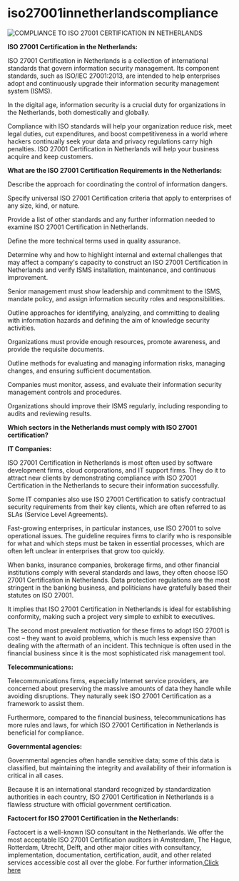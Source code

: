 # iso27001innetherlandscompliance

![COMPLIANCE TO ISO 27001 CERTIFICATION IN NETHERLANDS](https://user-images.githubusercontent.com/89084770/169265459-9a9fb73f-3267-4e4f-bcec-ca24f1cd8a57.png)

**ISO 27001 Certification in the Netherlands:**

ISO 27001 Certification in Netherlands is a collection of international standards that govern information security management. Its component standards, such as ISO/IEC 27001:2013, are intended to help enterprises adopt and continuously upgrade their information security management system (ISMS).

In the digital age, information security is a crucial duty for organizations in the Netherlands, both domestically and globally.

Compliance with ISO standards will help your organization reduce risk, meet legal duties, cut expenditures, and boost competitiveness in a world where hackers continually seek your data and privacy regulations carry high penalties. ISO 27001 Certification in Netherlands will help your business acquire and keep customers.

**What are the ISO 27001 Certification Requirements in the Netherlands:**

Describe the approach for coordinating the control of information dangers.

Specify universal ISO 27001 Certification criteria that apply to enterprises of any size, kind, or nature.

Provide a list of other standards and any further information needed to examine ISO 27001 Certification in Netherlands.

Define the more technical terms used in quality assurance.

Determine why and how to highlight internal and external challenges that may affect a company's capacity to construct an ISO 27001 Certification in Netherlands and verify ISMS installation, maintenance, and continuous improvement.

Senior management must show leadership and commitment to the ISMS, mandate policy, and assign information security roles and responsibilities.

Outline approaches for identifying, analyzing, and committing to dealing with information hazards and defining the aim of knowledge security activities.

Organizations must provide enough resources, promote awareness, and provide the requisite documents.

Outline methods for evaluating and managing information risks, managing changes, and ensuring sufficient documentation.

Companies must monitor, assess, and evaluate their information security management controls and procedures.

Organizations should improve their ISMS regularly, including responding to audits and reviewing results.

**Which sectors in the Netherlands must comply with ISO 27001 certification?**

**IT Companies:**

ISO 27001 Certification in Netherlands is most often used by software development firms, cloud corporations, and IT support firms. They do it to attract new clients by demonstrating compliance with ISO 27001 Certification in the Netherlands to secure their information successfully.

Some IT companies also use ISO 27001 Certification to satisfy contractual security requirements from their key clients, which are often referred to as SLAs (Service Level Agreements).

Fast-growing enterprises, in particular instances, use ISO 27001 to solve operational issues. The guideline requires firms to clarify who is responsible for what and which steps must be taken in essential processes, which are often left unclear in enterprises that grow too quickly.

When banks, insurance companies, brokerage firms, and other financial institutions comply with several standards and laws, they often choose ISO 27001 Certification in Netherlands. Data protection regulations are the most stringent in the banking business, and politicians have gratefully based their statutes on ISO 27001.

It implies that ISO 27001 Certification in Netherlands is ideal for establishing conformity, making such a project very simple to exhibit to executives.

The second most prevalent motivation for these firms to adopt ISO 27001 is cost – they want to avoid problems, which is much less expensive than dealing with the aftermath of an incident. This technique is often used in the financial business since it is the most sophisticated risk management tool.

**Telecommunications:**

Telecommunications firms, especially Internet service providers, are concerned about preserving the massive amounts of data they handle while avoiding disruptions. They naturally seek ISO 27001 Certification as a framework to assist them.

Furthermore, compared to the financial business, telecommunications has more rules and laws, for which ISO 27001 Certification in Netherlands is beneficial for compliance.


**Governmental agencies:** 

Governmental agencies often handle sensitive data; some of this data is classified, but maintaining the integrity and availability of their information is critical in all cases.

Because it is an international standard recognized by standardization authorities in each country, ISO 27001 Certification in Netherlands is a flawless structure with official government certification.

**Factocert for ISO 27001 Certification in the Netherlands:**

Factocert is a well-known ISO consultant in the Netherlands. We offer the most acceptable ISO 27001 Certification auditors in Amsterdam, The Hague, Rotterdam, Utrecht, Delft, and other major cities with consultancy, implementation, documentation, certification, audit, and other related services accessible cost all over the globe. For further information,<a href="https://factocert.com/netherlands/iso-27001-certification-in-netherlands/">Click here </a>

